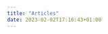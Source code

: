 ```yaml
---
title: "Articles"
date: 2023-02-02T17:16:43+01:00
---
```

<!-- 
## We are currently bootstrapping!

See you soon, [Markus Matiaschek](https://github.com/mmatiaschek)
-->
